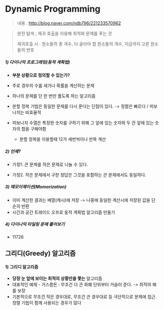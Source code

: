 # Dynamic Programming

> 내용  : http://blog.naver.com/ndb796/221233570962

> 완전 탐색 ; 재귀 호출을 이용해 최적화 문제를 푸는 것
>
> 재귀호출 시 : 원소들의 총 개수, 더 골라야 할 원소들의 개수, 지금까지 고른 원소들의 번호

##### 1) 다이나믹 프로그래밍(동적 계획법)

* **부분 상황으로 정의할 수 있는가?**

* 주로 경우의 수를 세거나 확률을 계산하는 문제

* 하나의 문제를 단 한 번만 풀도록 하는 알고리즘 

* 분할 정복 기법은 동일한 문제를 다시 푼다는 단점이 있다. -> 정렬은 빠르다 / 피보나치는 비효율적
* 피보나치 수열은 특정한 숫자를 구하기 위해 그 앞에 있는 숫자와 두 칸 앞에 있는 숫자의 합을 구해야함
  * 분할 정복을 이용할때 12가 세번씩이나 반복 계산

##### 2) 언제?

* 가정1. 큰 문제를 작은 문제로 나눌 수 있다.

* 가정2. 작은 문제에서 구한 정답은 그것을 포함하는 큰 문제에서도 동일하다.



##### 3) 메모이제이션(Momorization)

* 이미 계산한 결과는 배열(캐시)에 저장 -> 나중에 동일한 계산시에 저장된 값을 단순히 반환 
* 시간과 공간 트레이드 오프로 동적 계획법 알고리즘 만들기



##### 4) 다이나믹 타일링 문제 풀어보기

* 11726 





## 그리디(Greedy) 알고리즘

#### 1) 그리디 알고리즘

- **당장 눈 앞에 보이는 최적의 상황만을 쫓는** 알고리즘
- 대표적인 예제 - 거스름돈 : 무조건 더 큰 화폐 단위부터 거슬러 준다. -> 최적의 해를 보장
- 기본적으로 무조건 작은 경우대로, 무조건 큰 경우대로 등 극단적으로 문제에 접근. 정렬 기법이 함께 사용되는 경우가 많다